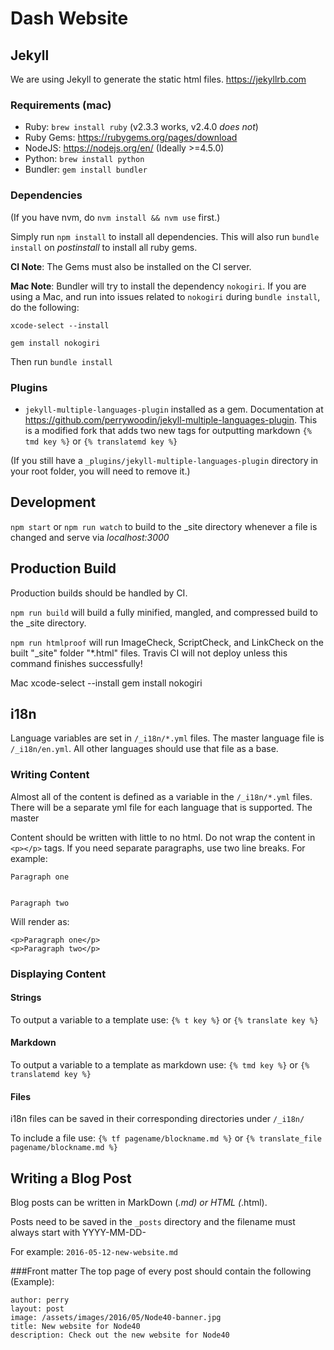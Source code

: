 # Dash Website

## Jekyll
We are using Jekyll to generate the static html files.
https://jekyllrb.com

### Requirements (mac)
* Ruby: `brew install ruby` (v2.3.3 works, v2.4.0 *does not*)
* Ruby Gems: https://rubygems.org/pages/download
* NodeJS: https://nodejs.org/en/ (Ideally >=4.5.0)
* Python: `brew install python`
* Bundler: `gem install bundler`

### Dependencies
(If you have nvm, do `nvm install && nvm use` first.)

Simply run `npm install` to install all dependencies. This will also run `bundle install` on *postinstall* to install all ruby gems.

**CI Note**: The Gems must also be installed on the CI server. 

**Mac Note**: Bundler will try to install the dependency `nokogiri`. If you are using a Mac, and run into issues related to `nokogiri` during `bundle install`, do the following:

`xcode-select --install`

`gem install nokogiri`

Then run `bundle install`


### Plugins
* `jekyll-multiple-languages-plugin` installed as a gem. Documentation at https://github.com/perrywoodin/jekyll-multiple-languages-plugin. This is a modified fork that adds two new tags for outputting markdown `{% tmd key %}` or `{% translatemd key %}`

(If you still have a `_plugins/jekyll-multiple-languages-plugin` directory in your root folder, you will need to remove it.)

## Development
`npm start` or `npm run watch` to build to the _site directory whenever a file is changed and serve via *localhost:3000*

## Production Build
Production builds should be handled by CI.

`npm run build` will build a fully minified, mangled, and compressed build to the _site directory.

 `npm run htmlproof` will run ImageCheck, ScriptCheck, and LinkCheck on the built "_site" folder "*.html" files. Travis CI will not deploy unless this command finishes successfully!

Mac
xcode-select --install
gem install nokogiri

## i18n
Language variables are set in `/_i18n/*.yml` files. The master language file is `/_i18n/en.yml`. All other languages should use that file as a base. 

### Writing Content

Almost all of the content is defined as a variable in the `/_i18n/*.yml` files. There will be a separate yml file for each language that is supported. The master

Content should be written with little to no html. Do not wrap the content in `<p></p>` tags. If you need separate paragraphs, use two line breaks. For example:

```
Paragraph one


Paragraph two
```

Will render as:
```
<p>Paragraph one</p>
<p>Paragraph two</p>
```

### Displaying Content

#### Strings
To output a variable to a template use:
`{% t key %}`
or
`{% translate key %}`

#### Markdown
To output a variable to a template as markdown use:
`{% tmd key %}`
or
`{% translatemd key %}`

#### Files
i18n files can be saved in their corresponding directories under `/_i18n/`

To include a file use:
`{% tf pagename/blockname.md %}`
or
`{% translate_file pagename/blockname.md %}`

## Writing a Blog Post
Blog posts can be written in MarkDown (*.md) or HTML (*.html).

Posts need to be saved in the `_posts` directory and the filename must always start with YYYY-MM-DD-

For example: `2016-05-12-new-website.md`

###Front matter
The top page of every post should contain the following (Example):
```
author: perry
layout: post
image: /assets/images/2016/05/Node40-banner.jpg
title: New website for Node40
description: Check out the new website for Node40
```
